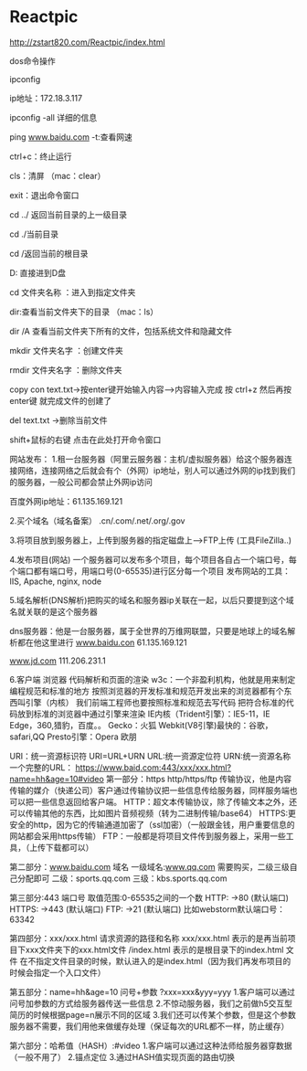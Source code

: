 # Reactpic
http://zstart820.com/Reactpic/index.html


dos命令操作

ipconfig

ip地址：172.18.3.117

ipconfig -all 详细的信息

ping www.baidu.com -t:查看网速

ctrl+c：终止运行

cls：清屏 （mac：clear）

exit：退出命令窗口

cd ../ 返回当前目录的上一级目录

cd ./当前目录

cd /返回当前的根目录

D: 直接进到D盘

cd 文件夹名称 ：进入到指定文件夹

dir:查看当前文件夹下的目录  （mac：ls）

dir /A 查看当前文件夹下所有的文件，包括系统文件和隐藏文件

mkdir 文件夹名字 ：创建文件夹

rmdir 文件夹名字 ：删除文件夹

copy con text.txt->按enter键开始输入内容-->内容输入完成 按 ctrl+z 然后再按enter键 就完成文件的创建了

del text.txt ->删除当前文件

shift+鼠标的右键 点击在此处打开命令窗口




网站发布：
1.租一台服务器（阿里云服务器：主机/虚拟服务器）给这个服务器连接网络，连接网络之后就会有个（外网）ip地址，别人可以通过外网的ip找到我们的服务器，一般公司都会禁止外网ip访问

百度外网ip地址：61.135.169.121

2.买个域名（域名备案）
.cn/.com/.net/.org/.gov

3.将项目放到服务器上，上传到服务器的指定磁盘上-->FTP上传 (工具FileZilla..)

4.发布项目(网站) 一个服务器可以发布多个项目，每个项目各自占一个端口号，每个端口都有端口号，用端口号(0-65535)进行区分每一个项目
发布网站的工具：IIS, Apache, nginx, node

5.域名解析(DNS解析)把购买的域名和服务器ip关联在一起，以后只要提到这个域名就关联的是这个服务器

dns服务器：他是一台服务器，属于全世界的万维网联盟，只要是地球上的域名解析都在他这里进行
www.baidu.con 61.135.169.121

www.jd.com 111.206.231.1


6.客户端 浏览器 代码解析和页面的渲染
w3c：一个非盈利机构，他就是用来制定编程规范和标准的地方
按照浏览器的开发标准和规范开发出来的浏览器都有个东西叫引擎（内核）
我们前端工程师也要按照标准和规范去写代码
把符合标准的代码放到标准的浏览器中通过引擎来渲染
IE内核（Trident引擎）：IE5-11，IE Edge，360,猎豹，百度。。
Gecko：火狐
Webkit(V8引擎)最快的：谷歌，safari,QQ
Presto引擎：Opera 欧朋



URI：统一资源标识符  URI=URL+URN
URL:统一资源定位符
URN:统一资源名称
一个完整的URL：
https://www.baid.com:443/xxx/xxx.html?name=hh&age=10#video
第一部分：https
http/https/ftp 传输协议，他是内容传输的媒介（快递公司）客户通过传输协议把一些信息传给服务器，同样服务端也可以把一些信息返回给客户端。
HTTP：超文本传输协议，除了传输文本之外，还可以传输其他的东西，比如图片音频视频（转为二进制传输/base64）
HTTPS:更安全的http，因为它的传输通道加密了（ssl加密）（一般跟金钱，用户重要信息的网站都会采用https传输）
FTP：一般都是将项目文件传到服务器上，采用一些工具，（上传下载都可以）


第二部分：www.baidu.com
域名
一级域名:www.qq.com 需要购买，二级三级自己分配即可
二级：sports.qq.com
三级：kbs.sports.qq.com


第三部分:443
端口号
取值范围:0-65535之间的一个数
HTTP: ->80 (默认端口)
HTTPS: ->443 (默认端口)
FTP: ->21 (默认端口)
比如webstorm默认端口号：63342


第四部分：xxx/xxx.html
请求资源的路径和名称
xxx/xxx.html 表示的是再当前项目下xxx文件夹下的xxx.html文件
/index.html 表示的是根目录下的index.html 文件 在不指定文件目录的时候，默认进入的是index.html（因为我们再发布项目的时候会指定一个入口文件）


第五部分：name=hh&age=10
问号+参数 ?xxx=xxx&yyy=yyy
1.客户端可以通过问号加参数的方式给服务器传送一些信息
2.不惊动服务器，我们之前做h5交互型简历的时候根据page=n展示不同的区域
3.我们还可以传某个参数，但是这个参数服务器不需要，我们用他来做缓存处理（保证每次的URL都不一样，防止缓存）


第六部分：哈希值（HASH）:#video
1.客户端可以通过这种法师给服务器穿数据（一般不用了）
2.锚点定位
3.通过HASH值实现页面的路由切换
